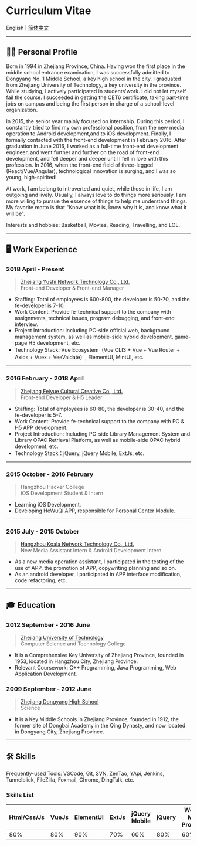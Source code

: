 # Curriculum Vitae

English | [简体中文](README.MD)

---

## 🤵🏻 Personal Profile

Born in 1994 in Zhejiang Province, China. Having won the first place in the middle school entrance examination, I was successfully admitted to Dongyang No. 1 Middle School, a key high school in the city. I graduated from Zhejiang University of Technology, a key university in the province. While studying, I actively participated in students'work. I did not let myself fail the course. I succeeded in getting the CET6 certificate, taking part-time jobs on campus and being the first person in charge of a school-level organization.

In 2015, the senior year mainly focused on internship. During this period, I constantly tried to find my own professional position, from the new media operation to Android development,and to iOS development. Finally, I formally contacted with the front-end development in February 2016. After graduation in June 2016, I worked as a full-time front-end development engineer, and went further and further on the road of front-end development, and fell deeper and deeper until I fell in love with this profession. In 2016, when the front-end field of three-legged (React/Vue/Angular), technological innovation is surging, and I was so young, high-spirited! 

At work, I am belong to introverted and quiet, while those in life, I am outgoing and lively. Usually, I always love to do things more seriously. I am more willing to pursue the essence of things to help me understand things. My favorite motto is that "Know what it is, know why it is, and know what it will be".

Interests and hobbies: Basketball, Movies, Reading, Travelling, and LOL.

---

## 🖥 Work Experience

### 2018 April - Present
> [Zhejiang Yushi Network Technology Co., Ltd.](http://www.zjyushi.com/)
> <br>Front-end Developer & Front-end Manager

* Staffing: Total of employees is 600-800, the developer is 50-70, and the fe-developer is 7-10.
* Work Content: Provide fe-technical support to the company with assignments, technical issues, program debugging, and front-end interview.
* Project Introduction: Including PC-side official web, background management system, as well as mobile-side hybrid development, game-page H5 development, etc.
* Technology Stack: Vue Ecosystem（Vue CLI3 + Vue + Vue Router + Axios + Vuex + VeeVaidate）, ElementUI, MintUI, etc.

---

### 2016 February - 2018 April
> [Zhejiang Feiyue Cultural Creative Co., Ltd.](http://www.flyread.com.cn/)
> <br>Front-end Developer & H5 Leader

* Staffing: Total of employees is 60-80, the developer is 30-40, and the fe-developer is 5-7.
* Work Content: Provide fe-technical support to the company with PC & H5 APP development.
* Project Introduction: Including PC-side Library Management System and Library OPAC Retrieval Platform, as well as mobile-side OPAC hybrid development, etc.
* Technology Stack：jQuery, jQuery Mobile, ExtJs, etc.

---

### 2015 October - 2016 February
> Hangzhou Hacker College
> <br>iOS Development Student & Intern

* Learning iOS Development.
* Developing HeWuQi APP, responsible for Personal Center Module.

---

### 2015 July - 2015 October
> [Hangzhou Koala Network Technology Co., Ltd.](https://new.treebear.cn/)
> <br>New Media Assistant Intern & Android Development Intern

* As a new media operation assistant, I participated in the testing of the use of APP, the promotion of APP, copywriting planning and so on.
* As an android developer, I participated in APP interface modification, code refactoring, etc.
---

## 🎓 Education

### 2012 September - 2016 June
> [Zhejiang University of Technology](https://www.zjut.edu.cn/) 
> <br>Computer Science and Technology College

* It is a Comprehensive Key University of Zhejiang Province, founded in 1953, located in Hangzhou City, Zhejiang Province.
* Relevant Coursework: C++ Programming, Java Programming, Web Application Development.

### 2009 September - 2012 June
> [Zhejiang Dongyang High School](http://www.zjdyzx.com/) 
> <br>Science

* It is a Key Middle Schools in Zhejiang Province, founded in 1912, the former site of Dongbai Academy in the Qing Dynasty, and now located in Dongyang City, Zhejiang Province.

---

## 🛠 Skills

Frequently-used Tools: VSCode, Git, SVN, ZenTao, YApi, Jenkins, Tunnelblick, FileZilla, Foxmail, Chrome, DingTalk, etc.

### Skills List
| Html/Css/Js | VueJs | ElementUI | ExtJs | jQuery Mobile | jQuery | Weixin Mini Program | NodeJs | iOS/Android |
| --------- | --------- | --------- | --------- | --------- | --------- | --------- | --------- | --------- |
| 80% | 80%| 90%| 70% | 60% | 80% | 60% | 20% | 10% |
